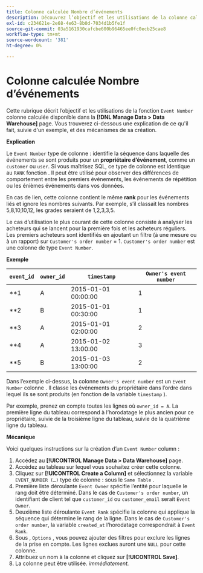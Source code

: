 ```yaml
---
title: Colonne calculée Nombre d’événements
description: Découvrez l’objectif et les utilisations de la colonne calculée Numéro d’événement .
exl-id: c234621e-2e68-4e63-8b0d-7034d1b5fe1f
source-git-commit: 03a5161930cafcbe600b96465ee0fc0ecb25cae8
workflow-type: tm+mt
source-wordcount: '381'
ht-degree: 0%

---
```


# Colonne calculée Nombre d’événements

Cette rubrique décrit l’objectif et les utilisations de la fonction `Event Number` colonne calculée disponible dans la **[!DNL Manage Data > Data Warehouse]** page. Vous trouverez ci-dessous une explication de ce qu&#39;il fait, suivie d&#39;un exemple, et des mécanismes de sa création.

**Explication**

Le `Event Number` type de colonne : identifie la séquence dans laquelle des événements se sont produits pour un **propriétaire d’événement**, comme un `customer` ou `user`. Si vous maîtrisez SQL, ce type de colonne est identique au `RANK` fonction . Il peut être utilisé pour observer des différences de comportement entre les premiers événements, les événements de répétition ou les énièmes événements dans vos données.

En cas de lien, cette colonne contient le même **rank** pour les événements liés et ignore les nombres suivants. Par exemple, s’il classait les nombres 5,8,10,10,12, les grades seraient de 1,2,3,3,5.

Le cas d’utilisation le plus courant de cette colonne consiste à analyser les acheteurs qui se lancent pour la première fois et les acheteurs réguliers. Les premiers acheteurs sont identifiés en ajoutant un filtre (à une mesure ou à un rapport) sur `Customer's order number` = 1. `Customer's order number` est une colonne de type `Event Number`.

**Exemple**

| **`event_id`** | **`owner_id`** | **`timestamp`** | **`Owner's event number`** |
|--- |--- |--- |--- |
| **1 | A | 2015-01-01 00:00:00 | 1 |
| **2 | B | 2015-01-01 00:30:00 | 1 |
| **3 | A | 2015-01-01 02:00:00 | 2 |
| **4 | A | 2015-01-02 13:00:00 | 3 |
| **5 | B | 2015-01-03 13:00:00 | 2 |

Dans l’exemple ci-dessus, la colonne `Owner's event number` est un `Event Number` colonne . Il classe les événements du propriétaire dans l’ordre dans lequel ils se sont produits (en fonction de la variable `timestamp` ).

Par exemple, prenez en compte toutes les lignes où `owner_id = A`. La première ligne du tableau correspond à l’horodatage le plus ancien pour ce propriétaire, suivie de la troisième ligne du tableau, suivie de la quatrième ligne du tableau.

**Mécanique**

Voici quelques instructions sur la création d’un `Event Number` column :

1. Accédez au **[!UICONTROL Manage Data > Data Warehouse]** page.
1. Accédez au tableau sur lequel vous souhaitez créer cette colonne.
1. Cliquez sur **[!UICONTROL Create a Column]** et sélectionnez la variable `EVENT_NUMBER (…)` type de colonne : sous le `Same Table` .
1. Première liste déroulante `Event Owner` spécifie l’entité pour laquelle le rang doit être déterminé. Dans le cas de `Customer's order number`, un identifiant de client tel que `customer_id` ou `customer_email` serait `Event Owner`.
1. Deuxième liste déroulante `Event Rank` spécifie la colonne qui applique la séquence qui détermine le rang de la ligne. Dans le cas de `Customer's order number`, la variable `created_at` l’horodatage correspondrait à `Event Rank`.
1. Sous , `Options` , vous pouvez ajouter des filtres pour exclure les lignes de la prise en compte. Les lignes exclues auront une `NULL` pour cette colonne.
1. Attribuez un nom à la colonne et cliquez sur **[!UICONTROL Save]**.
1. La colonne peut être utilisée. _immédiatement._
